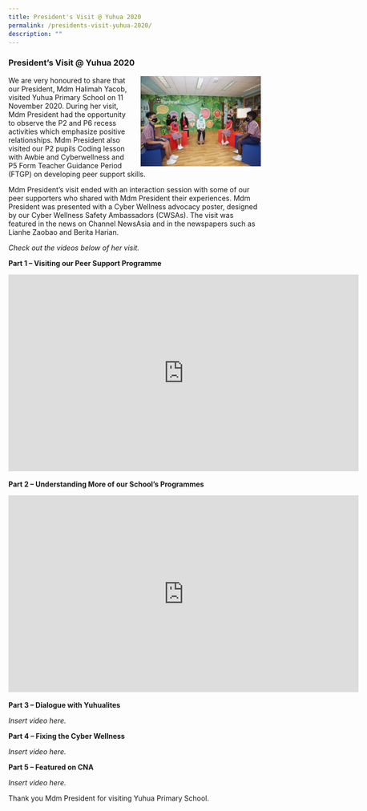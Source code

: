 ```yaml
---
title: President's Visit @ Yuhua 2020
permalink: /presidents-visit-yuhua-2020/
description: ""
---
```

### President’s Visit @ Yuhua 2020

<img src="/images/infopic3.png" style="width:240px;height:180px;margin-left:15px;" align = "right"> We are very honoured to share that our President, Mdm Halimah Yacob, visited Yuhua Primary School on 11 November 2020. During her visit, Mdm President had the opportunity to observe the P2 and P6 recess activities which emphasize positive relationships. Mdm President also visited our P2 pupils Coding lesson with Awbie and Cyberwellness and P5 Form Teacher Guidance Period (FTGP) on developing peer support skills.

Mdm President’s visit ended with an interaction session with some of our peer supporters who shared with Mdm President their experiences. Mdm President was presented with a Cyber Wellness advocacy poster, designed by our Cyber Wellness Safety Ambassadors (CWSAs). The visit was featured in the news on Channel NewsAsia and in the newspapers such as Lianhe Zaobao and Berita Harian.

_Check out the videos below of her visit._

**Part 1 – Visiting our Peer Support Programme**

<iframe width="699" height="393" src="https://www.youtube.com/embed/pQF_qvFfQEU" title="YouTube video player" frameborder="0" allow="accelerometer; autoplay; clipboard-write; encrypted-media; gyroscope; picture-in-picture" allowfullscreen></iframe>

**Part 2 – Understanding More of our School’s Programmes**

<iframe width="699" height="393" src="https://www.youtube.com/embed/y_2tdNdri2c" title="YouTube video player" frameborder="0" allow="accelerometer; autoplay; clipboard-write; encrypted-media; gyroscope; picture-in-picture" allowfullscreen></iframe>

**Part 3 – Dialogue with Yuhualites**

*Insert video here.*

**Part 4 – Fixing the Cyber Wellness**

*Insert video here.*

**Part 5 – Featured on CNA**

*Insert video here.*

Thank you Mdm President for visiting Yuhua Primary School.